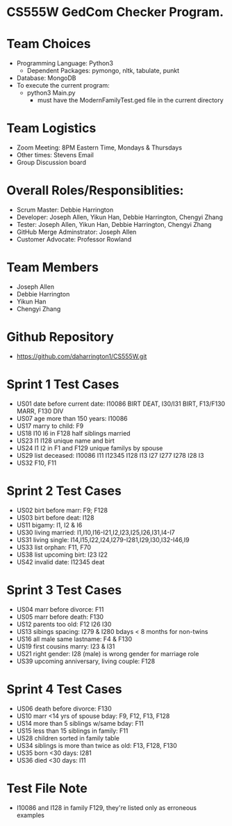 # CS555W GedCom Checker Program.

# Team Choices
* Programming Language: Python3
   * Dependent Packages: pymongo, nltk, tabulate, punkt
* Database: MongoDB
* To execute the current program:
   * python3 Main.py 
      * must have the ModernFamilyTest.ged file in the current directory

# Team Logistics
* Zoom Meeting: 8PM Eastern Time, Mondays & Thursdays
* Other times: Stevens Email
* Group Discussion board 

# Overall Roles/Responsiblities: 
* Scrum Master: Debbie Harrington
* Developer: Joseph Allen, Yikun Han, Debbie Harrington, Chengyi Zhang
* Tester: Joseph Allen, Yikun Han, Debbie Harrington, Chengyi Zhang
* GitHub Merge Adminstrator: Joseph Allen
* Customer Advocate: Professor Rowland

# Team Members
* Joseph Allen
* Debbie Harrington
* Yikun Han
* Chengyi Zhang

# Github Repository
* https://github.com/daharrington1/CS555W.git

# Sprint 1 Test Cases
* US01 date before current date: I10086 BIRT DEAT, I30/I31 BIRT, F13/F130 MARR, F130 DIV
* US07 age more than 150 years: I10086
* US17 marry to child: F9
* US18 I10 I6 in F128 half siblings married
* US23 I1 I128 unique name and birt
* US24 I1 I2 in F1 and F129 unique familys by spouse
* US29 list deceased: I10086 I11 I12345 I128 I13 I27 I277 I278 I28 I3
* US32 F10, F11
# Sprint 2 Test Cases
* US02 birt before marr: F9; F128
* US03 birt before deat: I128
* US11 bigamy: I1, I2 & I6
* US30 living married: I1,I10,I16-I21,I2,I23,I25,I26,I31,I4-I7
* US31 living single: I14,I15,I22,I24,I279-I281,I29,I30,I32-I46,I9
* US33 list orphan: F11, F70
* US38 list upcoming birt: I23 I22
* US42 invalid date: I12345 deat
# Sprint 3 Test Cases
* US04 marr before divorce: F11
* US05 marr before death: F130 
* US12 parents too old: F12 I26 I30
* US13 sibings spacing: I279 & I280 bdays < 8 months for non-twins
* US16 all male same lastname: F4 & F130
* US19 first cousins marry: I23 & I31
* US21 right gender: I28 (male) is wrong gender for marriage role
* US39 upcoming anniversary, living couple: F128
# Sprint 4 Test Cases
* US06 death before divorce: F130
* US10 marr <14 yrs of spouse bday: F9, F12, F13, F128
* US14 more than 5 siblings w/same bday: F11
* US15 less than 15 siblings in family: F11
* US28 children sorted in family table
* US34 siblings is more than twice as old: F13, F128, F130
* US35 born <30 days: I281
* US36 died <30 days: I11
# Test File Note
* I10086 and I128 in family F129, they're listed only as erroneous examples
